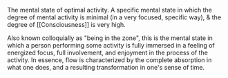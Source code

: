 The mental state of optimal activity. A specific mental state in which the degree of mental activity is minimal (in a very focused, specific way), & the degree of [[Consciousness]] is very high.

Also known colloquially as "being in the zone", this is the mental state in which a person performing some activity is fully immersed in a feeling of energized focus, full involvement, and enjoyment in the process of the activity. In essence, flow is characterized by the complete absorption in what one does, and a resulting transformation in one's sense of time.